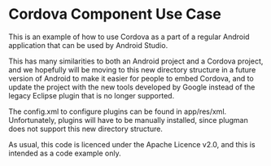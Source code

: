 Cordova Component Use Case
===========================

This is an example of how to use Cordova as a part of a regular Android application that can be used by Android Studio.

This has many similarities to both an Android project and a Cordova project, and we hopefully will be moving to this new directory
structure in a future version of Android to make it easier for people to embed Cordova, and to update the project with the new tools
developed by Google instead of the legacy Eclipse plugin that is no longer supported.

The config.xml to configure plugins can be found in app/res/xml.  Unfortunately, plugins will have to be manually installed, since plugman
does not support this new directory structure.

As usual, this code is licenced under the Apache Licence v2.0, and this is intended as a code example only.
